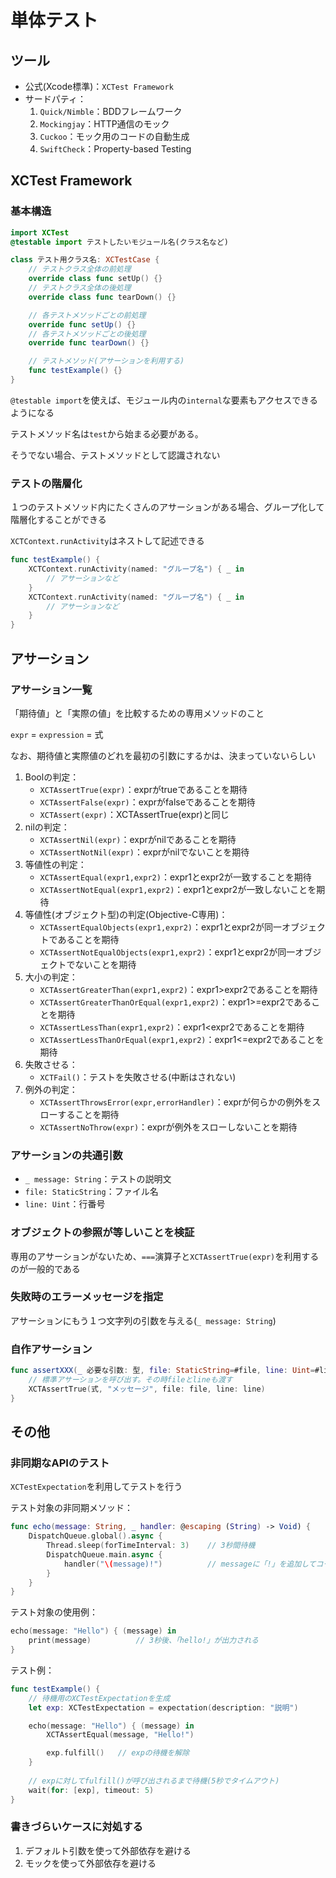 # 単体テスト

## ツール

* 公式(Xcode標準)：`XCTest Framework`
* サードパティ：
    1. `Quick/Nimble`：BDDフレームワーク
    2. `Mockingjay`：HTTP通信のモック
    3. `Cuckoo`：モック用のコードの自動生成
    4. `SwiftCheck`：Property-based Testing

## XCTest Framework

### 基本構造

```swift
import XCTest
@testable import テストしたいモジュール名(クラス名など)

class テスト用クラス名: XCTestCase {
    // テストクラス全体の前処理
    override class func setUp() {}
    // テストクラス全体の後処理
    override class func tearDown() {}

    // 各テストメソッドごとの前処理
    override func setUp() {}
    // 各テストメソッドごとの後処理
    override func tearDown() {}

    // テストメソッド(アサーションを利用する)
    func testExample() {}
}
```

`@testable import`を使えば、モジュール内の`internal`な要素もアクセスできるようになる

テストメソッド名は`test`から始まる必要がある。

そうでない場合、テストメソッドとして認識されない

### テストの階層化

１つのテストメソッド内にたくさんのアサーションがある場合、グループ化して階層化することができる

`XCTContext.runActivity`はネストして記述できる

```swift
func testExample() {
    XCTContext.runActivity(named: "グループ名") { _ in
        // アサーションなど
    }
    XCTContext.runActivity(named: "グループ名") { _ in
        // アサーションなど
    }
}
```

## アサーション

### アサーション一覧

「期待値」と「実際の値」を比較するための専用メソッドのこと

`expr` = `expression` = 式

なお、期待値と実際値のどれを最初の引数にするかは、決まっていないらしい

1. Boolの判定：
    * `XCTAssertTrue(expr)`：exprがtrueであることを期待
    * `XCTAssertFalse(expr)`：exprがfalseであることを期待
    * `XCTAssert(expr)`：XCTAssertTrue(expr)と同じ
2. nilの判定：
    * `XCTAssertNil(expr)`：exprがnilであることを期待
    * `XCTAssertNotNil(expr)`：exprがnilでないことを期待
3. 等値性の判定：
    * `XCTAssertEqual(expr1,expr2)`：expr1とexpr2が一致することを期待
    * `XCTAssertNotEqual(expr1,expr2)`：expr1とexpr2が一致しないことを期待
4. 等値性(オブジェクト型)の判定(Objective-C専用)：
    * `XCTAssertEqualObjects(expr1,expr2)`：expr1とexpr2が同一オブジェクトであることを期待
    * `XCTAssertNotEqualObjects(expr1,expr2)`：expr1とexpr2が同一オブジェクトでないことを期待
5. 大小の判定：
    * `XCTAssertGreaterThan(expr1,expr2)`：expr1>expr2であることを期待
    * `XCTAssertGreaterThanOrEqual(expr1,expr2)`：expr1>=expr2であることを期待
    * `XCTAssertLessThan(expr1,expr2)`：expr1<expr2であることを期待
    * `XCTAssertLessThanOrEqual(expr1,expr2)`：expr1<=expr2であることを期待
6. 失敗させる：
    * `XCTFail()`：テストを失敗させる(中断はされない)
7. 例外の判定：
    * `XCTAssertThrowsError(expr,errorHandler)`：exprが何らかの例外をスローすることを期待
    * `XCTAssertNoThrow(expr)`：exprが例外をスローしないことを期待

### アサーションの共通引数

* `_ message: String`：テストの説明文
* `file: StaticString`：ファイル名
* `line: Uint`：行番号

### オブジェクトの参照が等しいことを検証

専用のアサーションがないため、`===`演算子と`XCTAssertTrue(expr)`を利用するのが一般的である

### 失敗時のエラーメッセージを指定

アサーションにもう１つ文字列の引数を与える(`_ message: String`)

### 自作アサーション

```swift
func assertXXX(_ 必要な引数: 型, file: StaticString=#file, line: Uint=#line) {
    // 標準アサーションを呼び出す。その時fileとlineも渡す
    XCTAssertTrue(式, "メッセージ", file: file, line: line)
}
```

## その他

### 非同期なAPIのテスト

`XCTestExpectation`を利用してテストを行う

テスト対象の非同期メソッド：

```swift
func echo(message: String, _ handler: @escaping (String) -> Void) {
    DispatchQueue.global().async {
        Thread.sleep(forTimeInterval: 3)	// 3秒間待機
        DispatchQueue.main.async {
            handler("\(message)!")			// messageに「!」を追加してコールバックを呼び出す
        }
    }
}
```

テスト対象の使用例：

```swift
echo(message: "Hello") { (message) in
    print(message)			// 3秒後、「hello!」が出力される
}
```

テスト例：

```swift
func testExample() {
    // 待機用のXCTestExpectationを生成
    let exp: XCTestExpectation = expectation(description: "説明")

    echo(message: "Hello") { (message) in
        XCTAssertEqual(message, "Hello!")

        exp.fulfill()	// expの待機を解除
	}
    
    // expに対してfulfill()が呼び出されるまで待機(5秒でタイムアウト)
    wait(for: [exp], timeout: 5)
}
```

### 書きづらいケースに対処する

1. デフォルト引数を使って外部依存を避ける
2. モックを使って外部依存を避ける